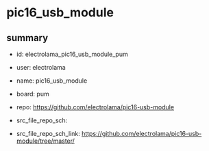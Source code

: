 # pic16_usb_module
 
## summary 
* id: electrolama_pic16_usb_module_pum
* user: electrolama
* name: pic16_usb_module
* board: pum
* repo: https://github.com/electrolama/pic16-usb-module



* src_file_repo_sch: 
* src_file_repo_sch_link: https://github.com/electrolama/pic16-usb-module/tree/master/







